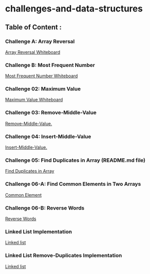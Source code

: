 # challenges-and-data-structures

## Table of Content :

### Challenge A: Array Reversal
[Array Reversal Whiteboard](https://github.com/Nory9/challenges-and-data-structures/blob/whiteboard-challenges/challenges-and-data-structures/whiteboard-challenges/challengeA/Screenshot%20(14).png?raw=true)

### Challenge B: Most Frequent Number
[Most Frequent Number Whiteboard](https://github.com/Nory9/challenges-and-data-structures/blob/whiteboard-challenges/challenges-and-data-structures/whiteboard-challenges/challengeB/Screenshot%20(13).png?raw=true)

### Challenge 02: Maximum Value
[Maximum Value Whiteboard](https://github.com/Nory9/challenges-and-data-structures/blob/Maximum-Value/challenges-and-data-structures/Maximum-Value/Screenshot%20(15).png?raw=true)


### Challenge 03: Remove-Middle-Value
[Remove-Middle-Value.](https://github.com/Nory9/challenges-and-data-structures/blob/Remove-Middle-Value/challenges-and-data-structures/Remove-Middle-Value/Screenshot%20(21).png?raw=true)


### Challenge 04: Insert-Middle-Value
[Insert-Middle-Value.](https://github.com/Nory9/challenges-and-data-structures/blob/Insert-Middle-Value/challenges-and-data-structures/MiddleValue/Screenshot%20(30).png)

### Challenge 05: Find Duplicates in Array (README.md file)
[Find Duplicates in Array](https://github.com/Nory9/challenges-and-data-structures/blob/Find-Duplicates/challenges-and-data-structures/Find-Duplicates/README.md)


###  Challenge 06-A: Find Common Elements in Two Arrays
[Common Element](https://github.com/Nory9/challenges-and-data-structures/tree/Common-Elements/challenges-and-data-structures/Challenges/Common-Elements)


###  Challenge 06-B: Reverse Words
[Reverse Words](https://github.com/Nory9/challenges-and-data-structures/tree/master/challenges-and-data-structures/Challenges/Reverse-Words)


###  Linked List Implementation
[Linked list](https://github.com/Nory9/challenges-and-data-structures/tree/Linked-List-Implementation/challenges-and-data-structures/DataStructures/LinkedList)


###  Linked List Remove-Duplicates Implementation
[Linked list](https://github.com/Nory9/challenges-and-data-structures/blob/Linked-List-Remove-Duplicates/challenges-and-data-structures/DataStructures/LinkedList/README%20-%20Copy.md)